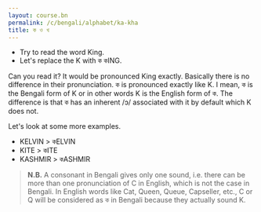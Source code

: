 ```yaml
--- 
layout: course.bn
permalink: /c/bengali/alphabet/ka-kha
title: ক ও খ
---
```

* Try to read the word              King.
* Let's replace the K with ক       কING.

Can you read it? It would be pronounced King exactly. Basically there is no difference in their pronunciation. ক is pronounced exactly like K. I mean, ক is the Bengali form of K or in other words K is the English form of ক.
The difference is that ক has an inherent /ɔ/ associated with it by default which K does not.

Let's look at some more examples.
 - KELVIN > কELVIN
 - KITE > কITE
 - KASHMIR > কASHMIR


> **N.B.**
> A consonant in Bengali gives only one sound, i.e. there can be more than one pronunciation of C in English, which is not the case in Bengali.  In English words like Cat, Queen, Queue, Capseller, etc., C or Q will be considered as ক in Bengali because they actually sound K.
